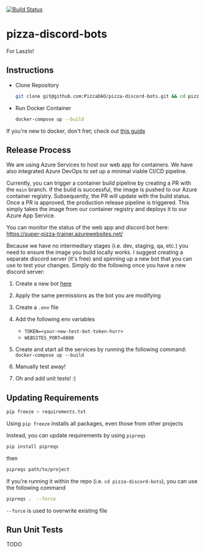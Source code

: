 [![Build Status](https://dev.azure.com/dayvihd/RarePizzas/_apis/build/status/PizzaDAO.pizza-discord-bots?branchName=main)](https://dev.azure.com/dayvihd/RarePizzas/_build/latest?definitionId=6&branchName=main)

# pizza-discord-bots

For Laszlo!

## Instructions

- Clone Repository

  ```bash
  git clone git@github.com:PizzaDAO/pizza-discord-bots.git && cd pizza-discord-bots
  ```

- Run Docker Container

  ```bash
  docker-compose up --build
  ```

If you're new to docker, don't fret; check out [this guide](https://docs.docker.com/get-started/)

## Release Process

We are using Azure Services to host our web app for containers.
We have also integrated Azure DevOps to set up a minimal viable CI/CD pipeline.

Currently, you can trigger a container build pipeline by creating a PR with the `main` branch. If the build is successful, the image is pushed to our Azure container registry. Subsequently, the PR will update with the build status. Once a PR is approved, the production release pipeline is triggered. This simply takes the image from our container registry and deploys it to our Azure App Service.

You can monitor the status of the web app and discord bot here:
https://super-pizza-trainer.azurewebsites.net/

Because we have no intermediary stages (i.e. dev, staging, qa, etc.) you need to ensure the image you build locally works.
I suggest creating a separate discord server (it's free) and spinning up a new bot that you can use to test your changes.
Simply do the following once you have a new discord server:

1. Create a new bot [here](https://discord.com/developers/applications)
2. Apply the same permissions as the bot you are modifying
3. Create a `.env` file
4. Add the following env variables

   - `TOKEN=<your-new-test-bot-token-hurr>`
   - `WEBSITES_PORT=8080`

5. Create and start all the services by running the following command:
   `docker-compose up --build`
6. Manually test away!
7. Oh and add unit tests! :)

## Updating Requirements

```bash
pip freeze > requirements.txt
```

Using `pip freeze` installs all packages, even those from other projects

Instead, you can update requirements by using `pipreqs`

```bash
pip install pipreqs
```

then

```bash
pipreqs path/to/project
```

If you're running it within the repo (i.e. `cd pizza-discord-bots`), you can use the following command

```bash
pipreqs .  --force
```

`--force` is used to overwrite existing file

## Run Unit Tests

TODO
